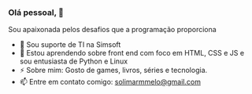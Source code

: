 ### Olá pessoal,  👋

Sou apaixonada pelos desafios que a programação proporciona

- 🔭 Sou suporte de TI na Simsoft
- 🌱 Estou aprendendo sobre front end com foco em HTML, CSS e JS e sou entusiasta de Python e Linux
- ⚡ Sobre mim: Gosto de games, livros, séries e tecnologia.
- 📫 Entre em contato comigo: solimarmmelo@gmail.com
<!--
**Solimar13/Solimar13** is a ✨ _special_ ✨ repository because its `README.md` (this file) appears on your GitHub profile.
